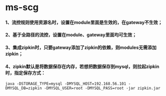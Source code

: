 # ms-scg
#### 1、流控规则使用资源名时，设置在module里面是生效的，在gateway不生效；
#### 2、基于全路径的流控，设置在module、gateway里面均可生效；
#### 3、集成zipkin时，只要gateway添加了zipkin的依赖，则modules无需添加zipkin；
#### 4、zipkin默认是将数据保存在内存，若想把数据保存到mysql，则拉起zipkin时，指定保存方式：
```shell script
java -DSTORAGE_TYPE=mysql -DMYSQL_HOST=192.168.56.101 -DMYSQL_DB=zipkin -DMYSQL_USER=root -DMYSQL_PASS=root -jar zipkin.jar
```